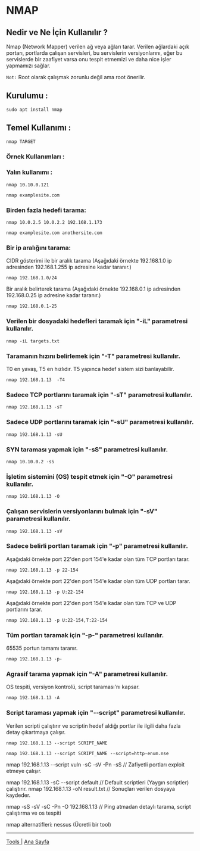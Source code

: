 # NMAP 

## Nedir ve Ne İçin Kullanılır ?

Nmap (Network Mapper) verilen ağ veya ağları tarar. Verilen ağlardaki açık portarı, portlarda çalışan servisleri, bu servislerin versiyonlarını, eğer bu servislerde bir zaafiyet varsa onu tespit etmemizi ve daha nice işler yapmamızı sağlar.

`Not:` Root olarak çalışmak zorunlu değil ama root önerilir.

## Kurulumu :

    sudo apt install nmap

## Temel Kullanımı :

    nmap TARGET

### Örnek Kullanımları :

### Yalın kullanımı :

    nmap 10.10.0.121

    nmap examplesite.com

### Birden fazla hedefi tarama:

    nmap 10.0.2.5 10.0.2.2 192.168.1.173

    nmap examplesite.com anothersite.com

### Bir ip aralığını tarama:

CIDR gösterimi ile bir aralık tarama (Aşağıdaki örnekte 192.168.1.0 ip adresinden 192.168.1.255 ip adresine kadar taranır.)

    nmap 192.168.1.0/24

Bir aralık belirterek tarama (Aşağıdaki örnekte 192.168.0.1 ip adresinden 192.168.0.25 ip adresine kadar taranır.)

    nmap 192.168.0.1-25
    
### Verilen bir dosyadaki hedefleri taramak için "-iL" parametresi kullanılır.

    nmap -iL targets.txt

### Taramanın hızını belirlemek için "-T" parametresi kullanılır.

T0 en yavaş, T5 en hızlıdır. T5 yapınca hedef sistem sizi banlayabilir.

    nmap 192.168.1.13  -T4

### Sadece TCP portlarını taramak için "-sT" parametresi kullanılır.

    nmap 192.168.1.13 -sT

### Sadece UDP portlarını taramak için "-sU" parametresi kullanılır.

    nmap 192.168.1.13 -sU

### SYN taraması yapmak için "-sS" parametresi kullanılır.

    nmap 10.10.0.2 -sS

### İşletim sistemini (OS) tespit etmek için "-O" parametresi kullanılır.

    nmap 192.168.1.13 -O

### Çalışan servislerin versiyonlarını bulmak için "-sV" parametresi kullanılır.

    nmap 192.168.1.13 -sV

### Sadece belirli portları taramak için "-p" parametresi kullanılır.

Aşağıdaki örnekte port 22'den port 154'e kadar olan tüm TCP portları tarar.

    nmap 192.168.1.13 -p 22-154

Aşağıdaki örnekte port 22'den port 154'e kadar olan tüm UDP portları tarar.

    nmap 192.168.1.13 -p U:22-154

Aşağıdaki örnekte port 22'den port 154'e kadar olan tüm TCP ve UDP portlarını tarar.

    nmap 192.168.1.13 -p U:22-154,T:22-154

### Tüm portları taramak için "-p-" parametresi kullanılır.

65535 portun tamamı taranır.

    nmap 192.168.1.13 -p-

### Agrasif tarama yapmak için "-A" parametresi kullanılır.

OS tespiti, versiyon kontrolü, script taraması'nı kapsar.

    nmap 192.168.1.13 -A

### Script taraması yapmak için "--script" parametresi kullanılır.

Verilen scripti çalıştırır ve scriptin hedef aldığı portlar ile ilgili daha fazla detay çıkartmaya çalışır.

    nmap 192.168.1.13 --script SCRIPT_NAME 

    nmap 192.168.1.13 --script SCRIPT_NAME --script=http-enum.nse 





nmap 192.168.1.13 --script vuln -sC -sV -Pn -sS  //  Zafiyetli portları exploit etmeye çalışır.

nmap 192.168.1.13 -sC <veya> --script default  // Default scriptleri (Yaygın scriptler) çalıştırır.
nmap 192.168.1.13 -oN result.txt  // Sonuçları verilen dosyaya kaydeder.

nmap -sS -sV -sC -Pn -O 192.168.1.13  //  Ping atmadan detaylı tarama, script çalıştırma ve os tespiti






nmap alternatifleri: nessus (Ücretli bir tool) 


---
[ Tools ](../tools.md) | [ Ana Sayfa ](../README.md)
